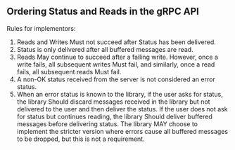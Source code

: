 Ordering Status and Reads in the gRPC API
-----------------------------------------

Rules for implementors:
1. Reads and Writes Must not succeed after Status has been delivered.
2. Status is only delivered after all buffered messages are read.
3. Reads May continue to succeed after a failing write.
   However, once a write fails, all subsequent writes Must fail,
   and similarly, once a read fails, all subsequent reads Must fail.
4. A non-OK status received from the server is not considered an error status.
5. When an error status is known to the library, if the user asks for status,
   the library Should discard messages received in the library but not delivered
   to the user and then deliver the status. If the user does not ask for status
   but continues reading, the library Should deliver buffered messages before
   delivering status. The library MAY choose to implement the stricter version
   where errors cause all buffered messages to be dropped, but this is not a
   requirement.
